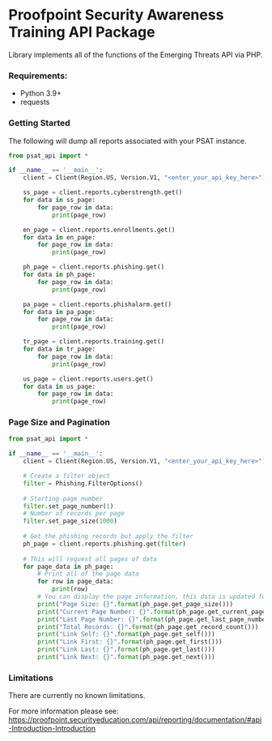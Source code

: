 # Proofpoint Security Awareness Training API Package

Library implements all of the functions of the Emerging Threats API via PHP.

### Requirements:

* Python 3.9+
* requests

### Getting Started
The following will dump all reports associated with your PSAT instance.
```python
from psat_api import *

if __name__ == '__main__':
    client = Client(Region.US, Version.V1, "<enter_your_api_key_here>")

    ss_page = client.reports.cyberstrength.get()
    for data in ss_page:
        for page_row in data:
            print(page_row)

    en_page = client.reports.enrollments.get()
    for data in en_page:
        for page_row in data:
            print(page_row)

    ph_page = client.reports.phishing.get()
    for data in ph_page:
        for page_row in data:
            print(page_row)

    pa_page = client.reports.phishalarm.get()
    for data in pa_page:
        for page_row in data:
            print(page_row)

    tr_page = client.reports.training.get()
    for data in tr_page:
        for page_row in data:
            print(page_row)

    us_page = client.reports.users.get()
    for data in us_page:
        for page_row in data:
            print(page_row)
```

### Page Size and Pagination

```python
from psat_api import *

if __name__ == '__main__':
    client = Client(Region.US, Version.V1, "<enter_your_api_key_here>")

    # Create a filter object
    filter = Phishing.FilterOptions()
    
    # Starting page number
    filter.set_page_number(1)
    # Number of records per page
    filter.set_page_size(1000)
    
    # Get the phishing records but apply the filter
    ph_page = client.reports.phishing.get(filter)
    
    # This will request all pages of data
    for page_data in ph_page:
        # Print all of the page data 
        for row in page_data:
            print(row)
        # You can display the page information, this data is updated for every page of data
        print("Page Size: {}".format(ph_page.get_page_size()))
        print("Current Page Number: {}".format(ph_page.get_current_page_number()))
        print("Last Page Number: {}".format(ph_page.get_last_page_number()))
        print("Total Records: {}".format(ph_page.get_record_count()))
        print("Link Self: {}".format(ph_page.get_self()))
        print("Link First: {}".format(ph_page.get_first()))
        print("Link Last: {}".format(ph_page.get_last()))
        print("Link Next: {}".format(ph_page.get_next()))
```

### Limitations
There are currently no known limitations. 

For more information please see: https://proofpoint.securityeducation.com/api/reporting/documentation/#api-Introduction-Introduction
